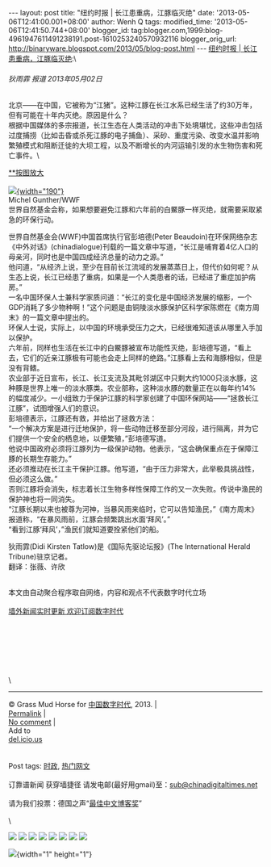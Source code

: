 --- layout: post title: "纽约时报 | 长江患重病，江豚临灭绝" date:
'2013-05-06T12:41:00.001+08:00' author: Wenh Q tags: modified\_time:
'2013-05-06T12:41:50.744+08:00' blogger\_id:
tag:blogger.com,1999:blog-4961947611491238191.post-1610253240570932116
blogger\_orig\_url:
http://binaryware.blogspot.com/2013/05/blog-post.html --- [纽约时报 |
长江患重病，江豚临灭绝](http://feedproxy.google.com/~r/chinagfwblog/~3/QLuNrwZzc_g/):\
<div>

#### 

###### 狄雨霏 报道 2013年05月02日

<div>

北京——在中国，它被称为“江猪”。这种江豚在长江水系已经生活了约30万年，但有可能在十年内灭绝。原因是什么？\
根据中国媒体的多宗报道，长江生态在人类活动的冲击下处境堪忧，这些冲击包括过度捕捞（比如击昏或杀死江豚的电子捕鱼）、采砂、重度污染、改变水温并影响繁殖模式和阻断迁徙的大坝工程，以及不断增长的内河运输引发的水生物伤害和死亡事件。\
<div>

<div>

[**按图放大](http://graphics8.nytimes.com/images/2013/05/01/world/asia/01PorpoiseRDV1/01PorpoiseRDV1-popup.jpg)\
\
[![](http://graphics8.nytimes.com/images/2013/05/01/world/asia/01PorpoiseRDV1/01PorpoiseRDV1-articleInline.jpg){width="190"}](http://graphics8.nytimes.com/images/2013/05/01/world/asia/01PorpoiseRDV1/01PorpoiseRDV1-popup.jpg)\
Michel Gunther/WWF\
世界自然基金会称，如果想要避免江豚和六年前的白鱀豚一样灭绝，就需要采取紧急的环保行动。

</div>

</div>

世界自然基金会(WWF)中国首席执行官彭培德(Peter
Beaudoin)在环保网络杂志《中外对话》(chinadialogue)刊载的一篇文章中写道，“长江是哺育着4亿人口的母亲河，同时也是中国四成经济总量的动力之源。”\
他问道，“从经济上说，至少在目前长江流域的发展蒸蒸日上，但代价如何呢？从生态上说，长江已经患了重病，如果是一个人类患者的话，已经进了重症加护病房。”\
一名中国环保人士兼科学家质问道：“长江的变化是中国经济发展的缩影，一个GDP消耗了多少物种啊！”这个问题是由铜陵淡水豚保护区科学家陈燃在《南方周末》的一篇文章中提出的。\
环保人士说，实际上，以中国的环境承受压力之大，已经很难知道该从哪里入手加以保护。\
六年前，同样也生活在长江中的白鱀豚被宣布功能性灭绝，彭培德写道，“看上去，它们的近亲江豚极有可能也会走上同样的绝路。”江豚看上去和海豚相似，但是没有背鳍。\
农业部于近日宣布，长江、长江支流及其毗邻湖区中只剩大约1000只淡水豚，这种豚是世界上唯一的淡水豚类。农业部称，这种淡水豚的数量正在以每年约14%的幅度减少。一小组致力于保护江豚的科学家创建了中国环保网站——“拯救长江江豚”，试图增强人们的意识。\
彭培德表示，江豚还有救，并给出了拯救方法：\
“一个解决方案是进行迁地保护，将一些动物迁移至部分河段，进行隔离，并为它们提供一个安全的栖息地，以便繁殖，”彭培德写道。\
他说中国政府必须将江豚列为一级保护动物。他表示，“这会确保重点在于保障江豚的长期生存能力。”\
还必须推动在长江主干保护江豚。他写道，“由于压力非常大，此举极具挑战性，但必须这么做。”\
否则江豚将会消失，标志着长江生物多样性保障工作的又一次失败。传说中渔民的保护神也将一同消失。\
“江豚长期以来也被尊为河神，当暴风雨来临时，它可以告知渔民，”《南方周末》报道称，“在暴风雨前，江豚会频繁跳出水面‘拜风’。”\
“看到江豚‘拜风’，”渔民们就知道要拴紧他们的船。

</div>

<div>

狄雨霏(Didi Kirsten Tatlow)是《国际先驱论坛报》(The International Herald
Tribune)驻京记者。\
翻译：张薇、许欣

</div>

</div>

\
本文由自动聚合程序取自网络，内容和观点不代表数字时代立场\
\
[墙外新闻实时更新 欢迎订阅数字时代](http://eepurl.com/mstlf)\
\
\
\
\
\
\
\
\

------------------------------------------------------------------------

© Grass Mud Horse for
[中国数字时代](https://kexueshangwang.info/chinese), 2013. |\
[Permalink](https://kexueshangwang.info/chinese/2013/05/%e7%ba%bd%e7%ba%a6%e6%97%b6%e6%8a%a5-%e9%95%bf%e6%b1%9f%e6%82%a3%e9%87%8d%e7%97%85%ef%bc%8c%e6%b1%9f%e8%b1%9a%e4%b8%b4%e7%81%ad%e7%bb%9d/)
|\
[No
comment](https://kexueshangwang.info/chinese/2013/05/%e7%ba%bd%e7%ba%a6%e6%97%b6%e6%8a%a5-%e9%95%bf%e6%b1%9f%e6%82%a3%e9%87%8d%e7%97%85%ef%bc%8c%e6%b1%9f%e8%b1%9a%e4%b8%b4%e7%81%ad%e7%bb%9d/#comments)
|\
Add to\
[del.icio.us](http://del.icio.us/post?url=https://kexueshangwang.info/chinese/2013/05/%e7%ba%bd%e7%ba%a6%e6%97%b6%e6%8a%a5-%e9%95%bf%e6%b1%9f%e6%82%a3%e9%87%8d%e7%97%85%ef%bc%8c%e6%b1%9f%e8%b1%9a%e4%b8%b4%e7%81%ad%e7%bb%9d/&title=%E7%BA%BD%E7%BA%A6%E6%97%B6%E6%8A%A5%20%7C%20%E9%95%BF%E6%B1%9F%E6%82%A3%E9%87%8D%E7%97%85%EF%BC%8C%E6%B1%9F%E8%B1%9A%E4%B8%B4%E7%81%AD%E7%BB%9D)\
\
\
Post tags:
[时政](https://kexueshangwang.info/chinese/tag/%e6%97%b6%e6%94%bf/?category=10466),
[热门网文](https://kexueshangwang.info/chinese/tag/%e7%83%ad%e9%97%a8%e7%bd%91%e6%96%87/?category=10466)\
\
订靠谱新闻 获穿墙捷径
请发电邮(最好用gmail)至：sub@chinadigitaltimes.net\
\
请为我们投票：德国之声“[最佳中文博客奖](https://thebobs.com/chinese/category/2013/best-blog-chinese-2013/)”\
\
\
<div>

[![](http://feeds.feedburner.com/~ff/chinagfwblog?d=yIl2AUoC8zA)](http://feeds.feedburner.com/~ff/chinagfwblog?a=QLuNrwZzc_g:_N-UB7rsMFA:yIl2AUoC8zA)
[![](http://feeds.feedburner.com/~ff/chinagfwblog?i=QLuNrwZzc_g:_N-UB7rsMFA:-BTjWOF_DHI)](http://feeds.feedburner.com/~ff/chinagfwblog?a=QLuNrwZzc_g:_N-UB7rsMFA:-BTjWOF_DHI)
[![](http://feeds.feedburner.com/~ff/chinagfwblog?i=QLuNrwZzc_g:_N-UB7rsMFA:F7zBnMyn0Lo)](http://feeds.feedburner.com/~ff/chinagfwblog?a=QLuNrwZzc_g:_N-UB7rsMFA:F7zBnMyn0Lo)
[![](http://feeds.feedburner.com/~ff/chinagfwblog?i=QLuNrwZzc_g:_N-UB7rsMFA:V_sGLiPBpWU)](http://feeds.feedburner.com/~ff/chinagfwblog?a=QLuNrwZzc_g:_N-UB7rsMFA:V_sGLiPBpWU)
[![](http://feeds.feedburner.com/~ff/chinagfwblog?d=qj6IDK7rITs)](http://feeds.feedburner.com/~ff/chinagfwblog?a=QLuNrwZzc_g:_N-UB7rsMFA:qj6IDK7rITs)
[![](http://feeds.feedburner.com/~ff/chinagfwblog?d=l6gmwiTKsz0)](http://feeds.feedburner.com/~ff/chinagfwblog?a=QLuNrwZzc_g:_N-UB7rsMFA:l6gmwiTKsz0)
[![](http://feeds.feedburner.com/~ff/chinagfwblog?i=QLuNrwZzc_g:_N-UB7rsMFA:gIN9vFwOqvQ)](http://feeds.feedburner.com/~ff/chinagfwblog?a=QLuNrwZzc_g:_N-UB7rsMFA:gIN9vFwOqvQ)
[![](http://feeds.feedburner.com/~ff/chinagfwblog?d=TzevzKxY174)](http://feeds.feedburner.com/~ff/chinagfwblog?a=QLuNrwZzc_g:_N-UB7rsMFA:TzevzKxY174)

</div>

![](http://feeds.feedburner.com/~r/chinagfwblog/~4/QLuNrwZzc_g){width="1"
height="1"}
